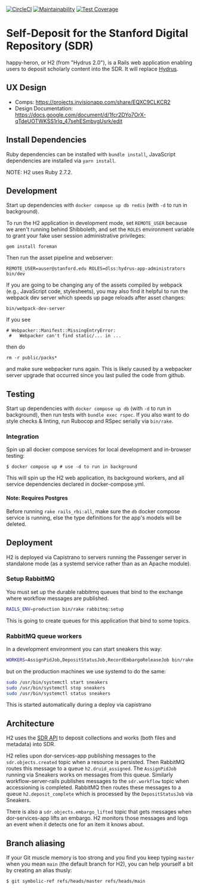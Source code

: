 [![CircleCI](https://circleci.com/gh/sul-dlss/happy-heron.svg?style=svg)](https://circleci.com/gh/sul-dlss/happy-heron)
[![Maintainability](https://api.codeclimate.com/v1/badges/3dbc6311e79b7045bed4/maintainability)](https://codeclimate.com/github/sul-dlss/happy-heron/maintainability)
[![Test Coverage](https://api.codeclimate.com/v1/badges/3dbc6311e79b7045bed4/test_coverage)](https://codeclimate.com/github/sul-dlss/happy-heron/test_coverage)

# Self-Deposit for the Stanford Digital Repository (SDR)

happy-heron, or H2 (from "Hydrus 2.0"), is a Rails web application enabling users to deposit scholarly content into the SDR. It will replace [Hydrus](https://github.com/sul-dlss/hydrus).

## UX Design

* Comps: https://projects.invisionapp.com/share/EQXC9CLKCR2
* Design Documentation: https://docs.google.com/document/d/1fcr2DYo7OrX-qTdeUOTWKSS1rlq_47sehESmbvgUsrk/edit

## Install Dependencies

Ruby dependencies can be installed with `bundle install`, JavaScript dependencies are installed via `yarn install`.

NOTE: H2 uses Ruby 2.7.2.

## Development

Start up dependencies with `docker compose up db redis` (with `-d` to run in background).

To run the H2 application in development mode, set `REMOTE_USER` because we aren't running behind Shibboleth, and set the `ROLES` environment variable to grant your fake user session administrative privileges:

```
gem install foreman
```

Then run the asset pipeline and webserver:
```shell
REMOTE_USER=auser@stanford.edu ROLES=dlss:hydrus-app-administrators bin/dev
```

If you are going to be changing any of the assets compiled by webpack (e.g., JavaScript code, stylesheets), you may also find it helpful to run the webpack dev server which speeds up page reloads after asset changes:

```shell
bin/webpack-dev-server
```

If you see

```
# Webpacker::Manifest::MissingEntryError:
 #   Webpacker can't find static/... in ...
```

then do
```
rm -r public/packs*
```

and make sure webpacker runs again.  This is likely caused by a webpacker server upgrade that occurred since you last pulled the code from github.

## Testing

Start up dependencies with `docker compose up db` (with `-d` to run in background), then run tests with `bundle exec rspec`. If you also want to do style checks & linting, run Rubocop and RSpec serially via `bin/rake`.

### Integration

Spin up all docker compose services for local development and in-browser testing:

```shell
$ docker compose up # use -d to run in background
```

This will spin up the H2 web application, its background workers, and all service dependencies declared in docker-compose.yml.

#### Note: Requires Postgres

Before running `rake rails_rbi:all`, make sure the `db` docker compose service is running, else the type definitions for the app's models will be deleted.

## Deployment

H2 is deployed via Capistrano to servers running the Passenger server in standalone mode (as a systemd service rather than as an Apache module).

### Setup RabbitMQ
You must set up the durable rabbitmq queues that bind to the exchange where workflow messages are published.

```sh
RAILS_ENV=production bin/rake rabbitmq:setup
```
This is going to create queues for this application that bind to some topics.

### RabbitMQ queue workers
In a development environment you can start sneakers this way:
```sh
WORKERS=AssignPidJob,DepositStatusJob,RecordEmbargoReleaseJob bin/rake sneakers:run
```

but on the production machines we use systemd to do the same:
```sh
sudo /usr/bin/systemctl start sneakers
sudo /usr/bin/systemctl stop sneakers
sudo /usr/bin/systemctl status sneakers
```

This is started automatically during a deploy via capistrano

## Architecture

H2 uses the [SDR API](https://github.com/sul-dlss/sdr-api) to deposit collections and works (both files and metadata) into SDR.

H2 relies upon dor-services-app publishing messages to the `sdr.objects.created` topic when a resource is persisted. Then RabbitMQ routes this message to a queue `h2.druid_assigned`.  The `AssignPidJob` running via Sneakers works on messages from this queue.  Similarly workflow-server-rails publishes messages to the `sdr.workflow` topic when accessioning is completed.  RabbitMQ then routes these messages to a queue `h2.deposit_complete` which is processed by the `DepositStatusJob` via Sneakers.

There is also a `sdr.objects.embargo_lifted` topic that gets messages when dor-services-app lifts an embargo. H2 monitors those messages and logs an event when it detects one for an item it knows about.

## Branch aliasing

If your Git muscle memory is too strong and you find you keep typing `master` when you mean `main` (the default branch for H2), you can help yourself a bit by creating an alias thusly:

```shell
$ git symbolic-ref refs/heads/master refs/heads/main
```

